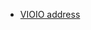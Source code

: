 * [VIOIO address](https://ropsten.etherscan.io/token/0x549f1d18c7ec254f163cbd5bda8e1100844ac3e2?a=0x42a9f7a4df9ef052f8199125a9f30fc396ffa286)
